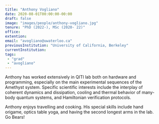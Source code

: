 ```yaml
---
title: "Anthony Vogliano"
date: 2020-08-01T00:00:00-00:00
draft: false
image: "images/people/anthony-vogliano.jpg"
tenure: "PhD (2022-), MSc (2020- 22)"
office: 
extention: 
email: "avogliano@uwaterloo.ca"
previousInstitution: "University of California, Berkeley"
currentInstitution: 
tags:
 - "grad"
 - "avogliano"
---
```

Anthony has worked extensively in QITI lab both on hardware and programming, especially on the main experimental sequences of the Amethyst system. Specific scientific interests include the interplay of coherent dynamics and dissipation, cooling and thermal behavior of many-body quantum systems, and Hamiltonian verification protocols.

Anthony enjoys travelling and cooking.  His special skills include hand origame, optics table yoga, and having the second longest arms in the lab. Go Bears!
